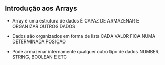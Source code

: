 ## Introdução aos Arrays

- Array é uma estrutura de dados
  É CAPAZ DE ARMAZENAR E ORGANIZAR OUTROS DADOS
  
- Dados são organizados em forma de lista
  CADA VALOR FICA NUMA DETERMINADA POSIÇÃO

- Pode armazenar internamente qualquer outro tipo de dados
  NUMBER, STRING, BOOLEAN E ETC